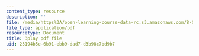 ```yaml
---
content_type: resource
description: ''
file: /media/https%3A/open-learning-course-data-rc.s3.amazonaws.com/8-04-quantum-physics-i-spring-2016/23194b5e6b91ebb9dad7d3b98c7bd9b7_ipXNYnO7yRk.pdf
file_type: application/pdf
resourcetype: Document
title: 3play pdf file
uid: 23194b5e-6b91-ebb9-dad7-d3b98c7bd9b7
---
```

